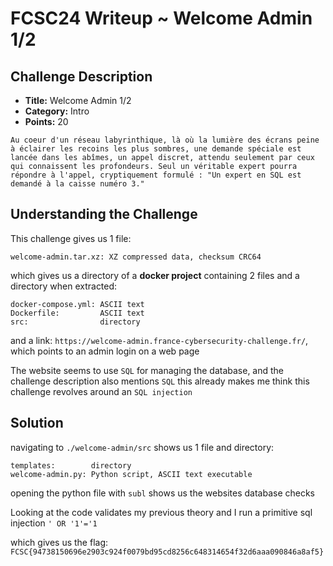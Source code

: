 # FCSC24 Writeup ~ Welcome Admin 1/2

## Challenge Description

- **Title:** Welcome Admin 1/2
- **Category:** Intro
- **Points:** 20

```
Au coeur d'un réseau labyrinthique, là où la lumière des écrans peine à éclairer les recoins les plus sombres, une demande spéciale est lancée dans les abîmes, un appel discret, attendu seulement par ceux qui connaissent les profondeurs. Seul un véritable expert pourra répondre à l'appel, cryptiquement formulé : "Un expert en SQL est demandé à la caisse numéro 3."
```

## Understanding the Challenge

This challenge gives us 1 file:

```
welcome-admin.tar.xz: XZ compressed data, checksum CRC64
```

which gives us a directory of a **docker project** containing 2 files and a directory when extracted:
```
docker-compose.yml: ASCII text
Dockerfile:         ASCII text
src:                directory
```

and a link: `https://welcome-admin.france-cybersecurity-challenge.fr/`, which points to an admin login on a web page

The website seems to use `SQL` for managing the database, and the challenge description also mentions `SQL` this already makes me think this challenge revolves around an `SQL injection`

## Solution

navigating to `./welcome-admin/src` shows us 1 file and directory:
```
templates:        directory
welcome-admin.py: Python script, ASCII text executable
```

opening the python file with `subl` shows us the websites database checks

Looking at the code validates my previous theory and I run a primitive sql injection
```' OR '1'='1```

which gives us the flag:
```FCSC{94738150696e2903c924f0079bd95cd8256c648314654f32d6aaa090846a8af5}```
